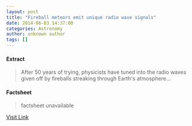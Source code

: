 ```yaml
---
layout: post
title: "Fireball meteors emit unique radio wave signals"
date: 2014-06-03 14:37:00
categories: Astronomy
author: unknown author
tags: []
---
```



#### Extract
>After 50 years of trying, physicists have tuned into the radio waves given off by fireballs streaking through Earth's atmosphere...

#### Factsheet
>factsheet unavailable

[Visit Link](http://feeds.newscientist.com/c/749/f/10898/s/3b1edd25/sc/46/l/0L0Snewscientist0N0Carticle0Cdn256670Efireball0Emeteors0Eemit0Eunique0Eradio0Ewave0Esignals0Bhtml0Dcmpid0FRSS0QNSNS0Q20A120EGLOBAL0Qspace/story01.htm)


